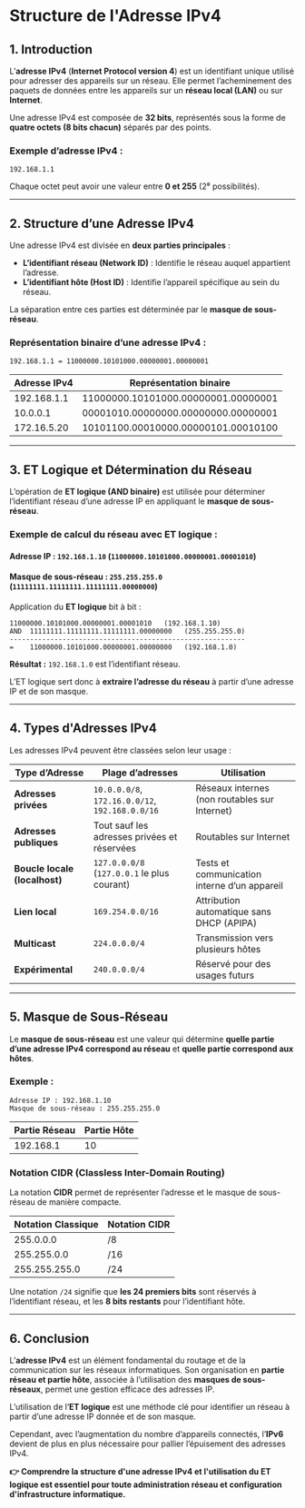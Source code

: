 # Structure de l'Adresse IPv4

## 1. Introduction
L’**adresse IPv4** (**Internet Protocol version 4**) est un identifiant unique utilisé pour adresser des appareils sur un réseau. Elle permet l’acheminement des paquets de données entre les appareils sur un **réseau local (LAN)** ou sur **Internet**.

Une adresse IPv4 est composée de **32 bits**, représentés sous la forme de **quatre octets (8 bits chacun)** séparés par des points.

### **Exemple d’adresse IPv4 :**
```
192.168.1.1
```
Chaque octet peut avoir une valeur entre **0 et 255** (2⁸ possibilités).

---

## 2. Structure d’une Adresse IPv4

Une adresse IPv4 est divisée en **deux parties principales** :

- **L’identifiant réseau (Network ID)** : Identifie le réseau auquel appartient l’adresse.
- **L’identifiant hôte (Host ID)** : Identifie l’appareil spécifique au sein du réseau.

La séparation entre ces parties est déterminée par le **masque de sous-réseau**.

### **Représentation binaire d’une adresse IPv4 :**
```
192.168.1.1 = 11000000.10101000.00000001.00000001
```

| **Adresse IPv4**  | **Représentation binaire**             |
|-----------------|---------------------------------|
| 192.168.1.1    | 11000000.10101000.00000001.00000001 |
| 10.0.0.1       | 00001010.00000000.00000000.00000001 |
| 172.16.5.20    | 10101100.00010000.00000101.00010100 |

---

## 3. ET Logique et Détermination du Réseau

L’opération de **ET logique (AND binaire)** est utilisée pour déterminer l’identifiant réseau d’une adresse IP en appliquant le **masque de sous-réseau**.

### **Exemple de calcul du réseau avec ET logique :**

#### **Adresse IP :** `192.168.1.10` (`11000000.10101000.00000001.00001010`)
#### **Masque de sous-réseau :** `255.255.255.0` (`11111111.11111111.11111111.00000000`)

Application du **ET logique** bit à bit :
```
11000000.10101000.00000001.00001010   (192.168.1.10)
AND  11111111.11111111.11111111.00000000   (255.255.255.0)
----------------------------------------------------------
=    11000000.10101000.00000001.00000000   (192.168.1.0)
```

**Résultat :** `192.168.1.0` est l’identifiant réseau.

L’ET logique sert donc à **extraire l’adresse du réseau** à partir d’une adresse IP et de son masque.

---

## 4. Types d'Adresses IPv4

Les adresses IPv4 peuvent être classées selon leur usage :

| **Type d’Adresse** | **Plage d’adresses** | **Utilisation** |
|-------------------|--------------------|----------------|
| **Adresses privées** | `10.0.0.0/8`, `172.16.0.0/12`, `192.168.0.0/16` | Réseaux internes (non routables sur Internet) |
| **Adresses publiques** | Tout sauf les adresses privées et réservées | Routables sur Internet |
| **Boucle locale (localhost)** | `127.0.0.0/8` (`127.0.0.1` le plus courant) | Tests et communication interne d’un appareil |
| **Lien local** | `169.254.0.0/16` | Attribution automatique sans DHCP (APIPA) |
| **Multicast** | `224.0.0.0/4` | Transmission vers plusieurs hôtes |
| **Expérimental** | `240.0.0.0/4` | Réservé pour des usages futurs |

---

## 5. Masque de Sous-Réseau

Le **masque de sous-réseau** est une valeur qui détermine **quelle partie d’une adresse IPv4 correspond au réseau** et **quelle partie correspond aux hôtes**.

### **Exemple :**
```
Adresse IP : 192.168.1.10
Masque de sous-réseau : 255.255.255.0
```

| **Partie Réseau** | **Partie Hôte** |
|------------------|---------------|
| 192.168.1       | 10            |

### **Notation CIDR (Classless Inter-Domain Routing)**
La notation **CIDR** permet de représenter l’adresse et le masque de sous-réseau de manière compacte.

| **Notation Classique** | **Notation CIDR** |
|---------------------|----------------|
| 255.0.0.0         | /8             |
| 255.255.0.0       | /16            |
| 255.255.255.0     | /24            |

Une notation `/24` signifie que **les 24 premiers bits** sont réservés à l’identifiant réseau, et les **8 bits restants** pour l’identifiant hôte.

---

## 6. Conclusion
L’**adresse IPv4** est un élément fondamental du routage et de la communication sur les réseaux informatiques. Son organisation en **partie réseau et partie hôte**, associée à l’utilisation des **masques de sous-réseaux**, permet une gestion efficace des adresses IP.

L’utilisation de l’**ET logique** est une méthode clé pour identifier un réseau à partir d’une adresse IP donnée et de son masque.

Cependant, avec l’augmentation du nombre d’appareils connectés, l’**IPv6** devient de plus en plus nécessaire pour pallier l’épuisement des adresses IPv4.

**👉 Comprendre la structure d'une adresse IPv4 et l'utilisation du ET logique est essentiel pour toute administration réseau et configuration d'infrastructure informatique.**
